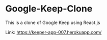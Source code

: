 # Google-Keep-Clone
This is a clone of Google Keep using React.js

Link: https://keeper-app-007.herokuapp.com/
